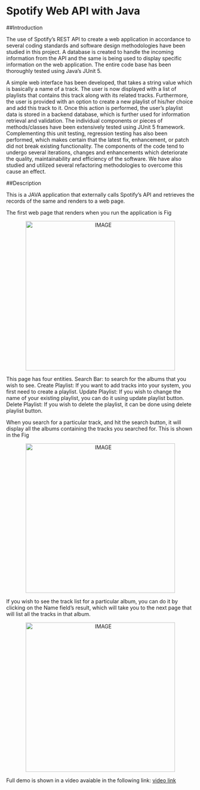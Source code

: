 # Spotify Web API with Java

##Introduction

The use of Spotify’s REST API to create a web application in accordance to several coding standards and software design methodologies have been studied in this project. 
A database is created to handle the incoming information from the API and the same is being used to display specific information on the web application. 
The entire code base has been thoroughly tested using Java’s JUnit 5.

A simple web interface has been developed, that takes a string value which is basically a name of a track.
The user is now displayed with a list of playlists that contains this track along with its related tracks. 
Furthermore, the user is provided with an option to create a new playlist of his/her choice and add this track to it. 
Once this action is performed, the user’s playlist data is stored in a backend database, which is further used for information retrieval and validation.
The individual components or pieces of methods/classes have been extensively tested using JUnit 5 framework. 
Complementing this unit testing, regression testing has also been performed, which makes certain that the latest fix, enhancement, or patch did not break existing functionality.
The components of the code tend to undergo several iterations, changes and enhancements which deteriorate the quality, maintainability and efficiency of the software. We have also studied and utilized several refactoring methodologies to overcome this cause an effect. 

##Description

This is a JAVA application that externally calls Spotify’s API and retrieves the records of the same and renders to a web page.

The first web page that renders when you run the application is Fig 

<p align="center">
  <img src="https://github.com/ananyavarsha/spotifyv2/blob/master/1.jpg" alt="IMAGE" style="width:400px;"/>
</p>

This page has four entities. 
Search Bar: to search for the albums that you wish to see.
Create Playlist: If you want to add tracks into your system, you first need to create a playlist.
Update Playlist: If you wish to change the name of your existing playlist, you can do it using update playlist button.
Delete Playlist: If you wish to delete the playlist, it can be done using delete playlist button.

When you search for a particular track, and hit the search button, it will display all the albums containing the tracks you searched for. This is shown in the Fig 

<p align="center">
  <img src="https://github.com/ananyavarsha/spotifyv2/blob/master/2.jpg" alt="IMAGE" style="width:400px;"/>
</p>

If you wish to see the track list for a particular album, you can do it by clicking on the Name field’s result, which will take you to the next page that will list all the tracks in that album.


<p align="center">
  <img src="https://github.com/ananyavarsha/spotifyv2/blob/master/3.jpg" alt="IMAGE" style="width:400px;"/>
</p>


Full demo is shown in a video avaiable in the following link:
[video link](https://liveconcordia-my.sharepoint.com/:f:/g/personal/ar_saxe_live_concordia_ca/El49r-Dgkw5Fk72EVfn3UlkBqKujlyiTOhaegpLVuaChwg?e=yTN6f0)
